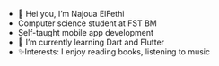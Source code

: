 - 👋 Hei you, I’m Najoua ElFethi
- Computer science student at FST BM 
- Self-taught mobile app development
- 🌱 I’m currently learning Dart and Flutter
- ✨Interests: I enjoy reading books, listening to music


<!---
najouaelfethi/najouaelfethi is a ✨ special ✨ repository because its `README.md` (this file) appears on your GitHub profile.
You can click the Preview link to take a look at your changes.
--->
